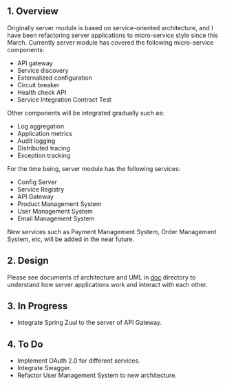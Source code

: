 
## **1. Overview**
Originally server module is based on service-oriented architecture, and I have been refactoring server applications to micro-service style since this March. Currently server module has covered the following micro-service components:

- API gateway
- Service discovery
- Externalized configuration
- Circuit breaker
- Health check API
- Service Integration Contract Test

Other components will be integrated gradually such as:

- Log aggregation
- Application metrics
- Audit logging
- Distributed tracing
- Exception tracking


For the time being, server module has the following services:

- Config Server
- Service Registry
- API Gateway
- Product Management System
- User Management System
- Email Management System

New services such as Payment Management System, Order Management System, etc, will be added in the near future. 

## **2. Design**
Please see documents of architecture and UML in [doc](https://github.com/shiyouping/rtalpha/tree/master/doc/architecture) directory to understand how server applications work and interact with each other.

## **3. In Progress**
- Integrate Spring Zuul to the server of API Gateway.

## **4. To Do**
- Implement OAuth 2.0 for different services.
- Integrate Swagger.
- Refactor User Management System to new architecture.
